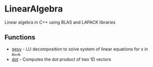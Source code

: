 # LinearAlgebra
Linear algebra in C++ using BLAS and LAPACK libraries

## Functions

- [gesv](test/gesv.cpp) - LU decomposition to solve system of linear equations for x in `Ax=b`
- [dot](test/dot.cpp) - Computes the dot product of two 1D vectors
